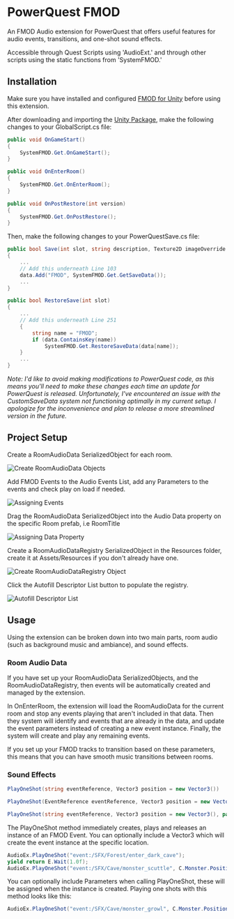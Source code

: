
# PowerQuest FMOD

An FMOD Audio extension for PowerQuest that offers useful features for audio events, transitions, and one-shot sound effects.

Accessible through Quest Scripts using 'AudioExt.' and through other scripts using the static functions from 'SystemFMOD.'

## Installation

Make sure you have installed and configured [FMOD for Unity](https://www.fmod.com/unity) before using this extension.

After downloading and importing the [Unity Package](https://github.com/joseph-riches/powerquest-fmod/raw/master/PowerQuestFMOD.unitypackage), make the following changes to your GlobalScript.cs file:

```cs
public void OnGameStart()
{
    SystemFMOD.Get.OnGameStart();
} 

public void OnEnterRoom()
{
    SystemFMOD.Get.OnEnterRoom();
}

public void OnPostRestore(int version)
{
    SystemFMOD.Get.OnPostRestore();
}
```

Then, make the following changes to your PowerQuestSave.cs file:

```cs
public bool Save(int slot, string description, Texture2D imageOverride = null)
{
    ...
    // Add this underneath Line 103
    data.Add("FMOD", SystemFMOD.Get.GetSaveData());
    ...
} 
```

```cs
public bool RestoreSave(int slot)
{
    ...
    // Add this underneath Line 251
    {
        string name = "FMOD";
        if (data.ContainsKey(name))
            SystemFMOD.Get.RestoreSaveData(data[name]);
    }
    ...
} 

```
*Note: I'd like to avoid making modifications to PowerQuest code, as this means you'll need to make these changes each time an update for PowerQuest is released. Unfortunately, I've encountered an issue with the CustomSaveData system not functioning optimally in my current setup. I apologize for the inconvenience and plan to release a more streamlined version in the future.*

## Project Setup

Create a RoomAudioData SerializedObject for each room.

![Create RoomAudioData Objects](https://s9.gifyu.com/images/CreateRoomAudioData.gif) 

Add FMOD Events to the Audio Events List, add any Parameters to the events and check play on load if needed.

![Assigning Events](https://s9.gifyu.com/images/SetUpEvents.gif) 

Drag the RoomAudioData SerializedObject into the Audio Data property on the specific Room prefab, i.e RoomTitle

![Assigning Data Property](https://s3.gifyu.com/images/AssignRoomDataProperty.gif) 

Create a RoomAudioDataRegistry SerializedObject in the Resources folder, create it at Assets/Resources if you don't already have one.

![Create RoomAudioDataRegistry Object](https://s9.gifyu.com/images/CreateRegistry.gif) 

Click the Autofill Descriptor List button to populate the registry.

![Autofill Descriptor List](https://s9.gifyu.com/images/AutofillDescriptors.gif) 


## Usage

Using the extension can be broken down into two main parts, room audio (such as background music and ambiance), and sound effects.

### Room Audio Data

If you have set up your RoomAudioData SerializedObjects, and the RoomAudioDataRegistry, then events will be automatically created and managed by the extension.

In OnEnterRoom, the extension will load the RoomAudioData for the current room and stop any events playing that aren't included in that data. Then they system will identify and events that are already in the data, and update the event parameters instead of creating a new event instance. Finally, the system will create and play any remaining events.

If you set up your FMOD tracks to transition based on these parameters, this means that you can have smooth music transitions between rooms.

### Sound Effects

```cs
PlayOneShot(string eventReference, Vector3 position = new Vector3())
```

```cs
PlayOneShot(EventReference eventReference, Vector3 position = new Vector3())
```

```cs
PlayOneShot(string eventReference, Vector3 position = new Vector3(), params (string name, float value)[] parameters)
```

The PlayOneShot method immediately creates, plays and releases an instance of an FMOD Event. You can optionally include a Vector3 which will create the event instance at the specific location.

```cs
AudioEx.PlayOneShot("event:/SFX/Forest/enter_dark_cave");
yield return E.Wait(1.0f);
AudioEx.PlayOneShot("event:/SFX/Cave/monster_scuttle", C.Monster.Position);
```

You can optionally include Parameters when calling PlayOneShot, these will be assigned when the instance is created. Playing one shots with this method looks like this:

```cs
AudioEx.PlayOneShot("event:/SFX/Cave/monster_growl", C.Monster.Position, ("Reverb", 1.50f), ("Pitch", 0.5f));
```
